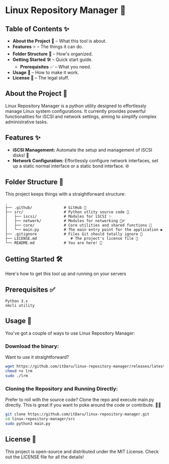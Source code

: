 # Linux Repository Manager 🐧

## Table of Contents ✨

* **About the Project** 🚀 – What this tool is about.
* **Features** ⭐ – The things it can do.
* **Folder Structure** 📂 – How's organized.
* **Getting Started** 🛠️ – Quick start guide.
    * **Prerequisites** ✅ – What you need.
* **Usage** 🚀 – How to make it work.
* **License** 📜 – The legal stuff.

## About the Project 🚀

Linux Repository Manager is a python utility designed to effortlessly manage Linux system configurations. It currently provides powerful functionalities for iSCSI and network settings, aiming to simplify complex administrative tasks.

## Features ✨

* **iSCSI Management:** Automate the setup and management of iSCSI disks! 🎯
* **Network Configuration:** Effortlessly configure network interfaces, set up a static normal interface or a static bond interface. 🌐

## Folder Structure 📂

This project keeps things with a straightforward structure:

```
.
├── .github/              # GitHub 🤖
├── src/                  # Python utlity source code 🐍
│   ├── iscsi/            # Modules for iSCSI ✨
│   ├── network/          # Modules for networking 🧙‍♂️
│   ├── core/             # Core utilities and shared functions 🧠
│   └── main.py           # The main entry point for the application ▶️
├── .gitignore            # Files Git should totally ignore 🤫
├── LICENSE.md               # The project's license file 📜
└── README.md             # You are here! 👋

```

## Getting Started 🛠️

Here's how to get this tool up and running on your servers

## Prerequisites ✅
```
Python 3.x
nmcli utility
```

## Usage 🚀

You've got a couple of ways to use Linux Repository Manager:

### Download the binary:
Want to use it straightforward?

```bash
wget https://github.com/itDaru/linux-repository-manager/releases/latest/download/lrm
chmod +x lrm
sudo ./lrm
```

### Cloning the Repository and Running Directly:
Prefer to roll with the source code?
Clone the repo and execute main.py directly.
This is great if you want to poke around the code or contribute. 🧑‍💻

```bash
git clone https://github.com/itDaru/linux-repository-manager.git
cd linux-repository-manager/src
sudo python3 main.py
```

## License 📜

This project is open-source and distributed under the MIT License. Check out the LICENSE file for all the details!
